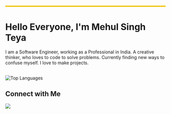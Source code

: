 <img src="./header-bar.svg" alt="animated-header-bar" />

# Hello Everyone, I'm Mehul Singh Teya

I am a Software Engineer, working as a Professional in India. A creative thinker, who loves to code to solve problems. Currently finding new ways to confuse myself. I love to make projects.
<br/><br/>

![Top Languages](https://github-readme-stats.vercel.app/api/top-langs/?username=daxter-army&theme=buefy&layout=compact)
<!-- ![Mehul's Github Stats](https://github-readme-stats.vercel.app/api?username=daxter-army&show_icons=true&theme=buefy) -->

## Connect with Me
[<img src="https://img.shields.io/badge/linkedin-%230077B5.svg?&style=for-the-badge&logo=linkedin&logoColor=white">](https://www.linkedin.com/in/mehulsinghteya/)
